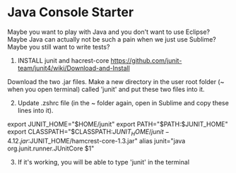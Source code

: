 # Java Console Starter

Maybe you want to play with Java and you don't want to use Eclipse? 
Maybe Java can actually not be such a pain when we just use Sublime?
Maybe you still want to write tests?

1. INSTALL junit and hacrest-core https://github.com/junit-team/junit4/wiki/Download-and-Install

  Download the two .jar files. Make a new directory in the user root folder (~ when you open terminal) called 'junit' and put these two files into it.

2. Update .zshrc file (in the ~ folder again, open in Sublime and copy these lines into it).

export JUNIT_HOME="$HOME/junit"
export PATH="$PATH:$JUNIT_HOME"
export CLASSPATH="$CLASSPATH:$JUNIT_HOME/junit-4.12.jar:$JUNIT_HOME/hamcrest-core-1.3.jar"
alias junit="java org.junit.runner.JUnitCore $1"

3. If it's working, you will be able to type 'junit' in the terminal


